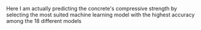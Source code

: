 Here I am actually predicting the concrete's compressive strength by selecting the most suited machine learning model with the highest accuracy among the 18 different models
